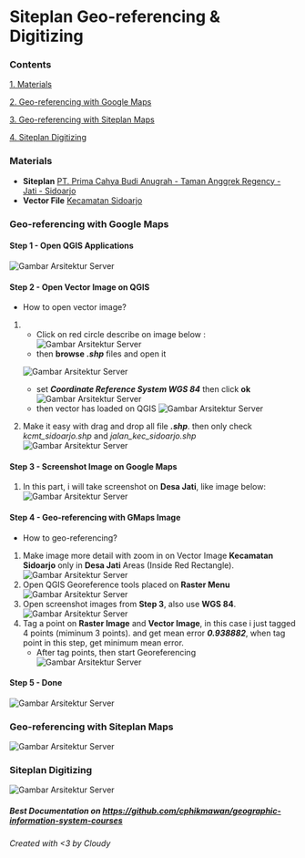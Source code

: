 # Siteplan Geo-referencing & Digitizing

### Contents
[1. Materials](#materials)

[2. Geo-referencing with Google Maps](#geo-referencing-with-google-maps)

[3. Geo-referencing with Siteplan Maps](#geo-referencing-with-siteplan-maps)

[4. Siteplan Digitizing](#siteplan-digitizing)


### Materials
- **Siteplan**
[PT. Prima Cahya Budi Anugrah - Taman Anggrek Regency - Jati - Sidoarjo](assets/img/siteplan-perumahan-taman-anggrek-desa-jati-sidoarjo.tif)
- **Vector File**
[Kecamatan Sidoarjo](assets/kecamatan-sidoarjo-shp)

### Geo-referencing with Google Maps
#### Step 1 - Open QGIS Applications
![Gambar Arsitektur Server](assets/img/qgis-desktop.png)

#### Step 2 - Open Vector Image on QGIS
- How to open vector image?
1. - Click on red circle describe on image below :
    ![Gambar Arsitektur Server](assets/img/open-vector-circle.png)
    - then **browse** *__.shp__* files and open it
    
    ![Gambar Arsitektur Server](assets/img/browse-open.png)
    - set *__Coordinate Reference System WGS 84__* then click **ok**
    ![Gambar Arsitektur Server](assets/img/open-wgs84.png)
    - then vector has loaded on QGIS
    ![Gambar Arsitektur Server](assets/img/open-vector1.png)
2. Make it easy with drag and drop all file *__.shp__*. then only check *kcmt_sidoarjo.shp* and *jalan_kec_sidoarjo.shp*
![Gambar Arsitektur Server](assets/img/open-vector.png)

#### Step 3 - Screenshot Image on Google Maps
1. In this part, i will take screenshot on **Desa Jati**, like image below:
![Gambar Arsitektur Server](assets/img/gmaps.png)

#### Step 4 - Geo-referencing with GMaps Image
- How to geo-referencing?
1. Make image more detail with zoom in on Vector Image **Kecamatan Sidoarjo** only in **Desa Jati** Areas (Inside Red Rectangle).
![Gambar Arsitektur Server](assets/img/jati-zoomed.png)
2. Open QGIS Georeference tools placed on **Raster Menu**
![Gambar Arsitektur Server](assets/img/open-georef.png)
3. Open screenshot images from **Step 3**, also use **WGS 84**.
![Gambar Arsitektur Server](assets/img/open-raster-images.png)
4. Tag a point on **Raster Image** and **Vector Image**, in this case i just tagged 4 points (miminum 3 points). and get mean error *__0.938882__*, when tag point in this step, get minimum mean error.
    - After tag points, then start Georeferencing
    ![Gambar Arsitektur Server](assets/img/gmaps-points.png)

#### Step 5 - Done
![Gambar Arsitektur Server](assets/img/after-gmaps-georef.png)

### Geo-referencing with Siteplan Maps
![Gambar Arsitektur Server](assets/img/)

### Siteplan Digitizing
![Gambar Arsitektur Server](assets/img/)

##### Best Documentation on https://github.com/cphikmawan/geographic-information-system-courses
###### Created with <3 by Cloudy